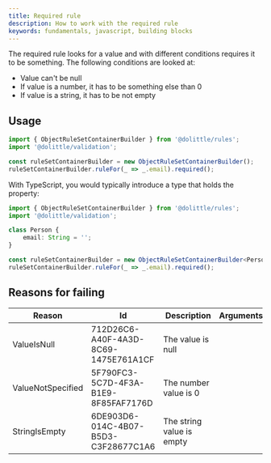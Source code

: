 ```yaml
---
title: Required rule
description: How to work with the required rule
keywords: fundamentals, javascript, building blocks
---
```

The required rule looks for a value and with different conditions requires it
to be something. The following conditions are looked at:

* Value can't be null
* If value is a number, it has to be something else than 0
* If value is a string, it has to be not empty

## Usage

```javascript
import { ObjectRuleSetContainerBuilder } from '@dolittle/rules';
import '@dolittle/validation';

const ruleSetContainerBuilder = new ObjectRuleSetContainerBuilder();
ruleSetContainerBuilder.ruleFor(_ => _.email).required();
```

With TypeScript, you would typically introduce a type that holds the property:

```typescript
import { ObjectRuleSetContainerBuilder } from '@dolittle/rules';
import '@dolittle/validation';

class Person {
    email: String = '';
}

const ruleSetContainerBuilder = new ObjectRuleSetContainerBuilder<Person>();
ruleSetContainerBuilder.ruleFor(_ => _.email).required();
```

## Reasons for failing

| Reason | Id | Description | Arguments |
| -------| ---| ----------- | --------- |
| ValueIsNull | 712D26C6-A40F-4A3D-8C69-1475E761A1CF | The value is null | |
| ValueNotSpecified | 5F790FC3-5C7D-4F3A-B1E9-8F85FAF7176D | The number value is 0 | |
| StringIsEmpty | 6DE903D6-014C-4B07-B5D3-C3F28677C1A6 | The string value is empty | |
